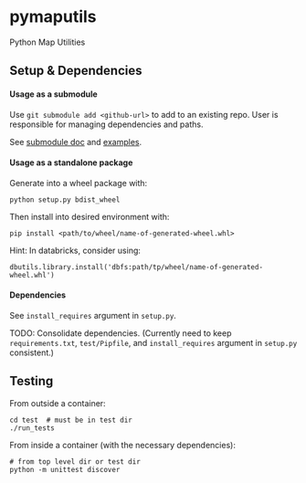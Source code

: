 # pymaputils
Python Map Utilities

## Setup & Dependencies

#### Usage as a submodule
Use `git submodule add <github-url>` to add to an existing repo. 
User is responsible for managing dependencies and paths.

See [submodule doc](https://git-scm.com/docs/git-submodule) 
and [examples](https://git-scm.com/book/en/v2/Git-Tools-Submodules).

#### Usage as a standalone package
Generate into a wheel package with:
```
python setup.py bdist_wheel
```

Then install into desired environment with:
```
pip install <path/to/wheel/name-of-generated-wheel.whl>
```

Hint: In databricks, consider using:
```
dbutils.library.install('dbfs:path/tp/wheel/name-of-generated-wheel.whl')
```

#### Dependencies
See `install_requires` argument in `setup.py`.

TODO: Consolidate dependencies. 
(Currently need to keep `requirements.txt`, `test/Pipfile`, and
`install_requires` argument in `setup.py` consistent.)

## Testing
From outside a container:
```
cd test  # must be in test dir
./run_tests
```
From inside a container (with the necessary dependencies):
```
# from top level dir or test dir
python -m unittest discover
```
